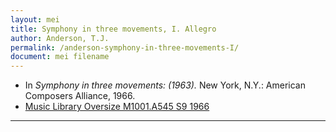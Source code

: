 ```yaml
---
layout: mei
title: Symphony in three movements, I. Allegro
author: Anderson, T.J.
permalink: /anderson-symphony-in-three-movements-I/
document: mei filename
---
```


- In *Symphony in three movements: (1963).* New York, N.Y.: American Composers Alliance, 1966.
- <a href="https://tufts-primo.hosted.exlibrisgroup.com/permalink/f/bnf7qa/01TUN_ALMA21105595270003851" target="_blank">Music Library Oversize M1001.A545 S9 1966</a>

---
